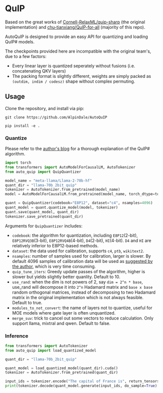 # QuIP

Based on the great works of [Cornell-RelaxML/quip-sharp](https://github.com/Cornell-RelaxML/quip-sharp) (the original implementation) and [chu-tianxiang/QuIP-for-all](https://github.com/chu-tianxiang/QuIP-for-all) (majority of this repo).

AutoQuIP is designed to provide an easy API for quantizing and loading QuIP# models.

The checkpoints provided here are incompatible with the original team's, due to a few factors:

* Every linear layer is quantized seperately without fusions (i.e. concatenating QKV layers)
* The packing format is slightly different, weights are simply packed as `(outdim, indim / codesz)` shape without complex permuting.

## Usage

Clone the repository, and install via pip:
```
git clone https://github.com/AlpinDale/AutoQuIP

pip install -e .
```

### Quantize

Please refer to the [author's blog](https://cornell-relaxml.github.io/quip-sharp/) for a thorough explanation of the QuIP# algorithm.


```python
import torch
from transformers import AutoModelForCausalLM, AutoTokenizer
from auto_quip import QuipQuantizer

model_name = "meta-llama/Llama-2-70b-hf"
quant_dir = "llama-70b_2bit_quip"
tokenizer = AutoTokenizer.from_pretrained(model_name)
model = AutoModelForCausalLM.from_pretrained(model_name, torch_dtype=torch.float16)

quant = QuipQuantizer(codebook="E8P12", dataset="c4", nsamples=4096)
quant_model = quant.quantize_model(model, tokenizer)
quant.save(quant_model, quant_dir)
tokenizer.save_pretrained(quant_dir)
```

Arguments for `QuipQuantizer` includes:
* `codebook`: the algorithm for quantization, including `E8P12`(2-bit), `E8P12RVQ3B`(3-bit), `E8P12RVQ4B`(4-bit), `D4`(2-bit), `HI`(4-bit). `D4` and `HI` are relatively inferior to E8P12-based methods.
* `dataset`: the data used for calibration, supports `c4`, `ptb`, `wikitext2`.
* `nsamples`: number of samples used for calibration, larger is slower. By default 4096 samples of calibration data will be used as [suggested by the author](https://github.com/Cornell-RelaxML/quip-sharp/issues/13#issuecomment-1848867522), which is very time consuming.
* `quip_tune_iters`: Greedy update passes of the algorithm, higher is slower but yields slightly better quanlity. Default to 10.
* `use_rand`: when the dim is not powers of 2, say `dim = 2^n * base`, use_rand will decompose it into `2^n` Hadamard matrix and `base x base` random orthogonal matrices, instead of decomposing to two Hadamard matrix in the original implementation which is not always feasible. Default to true.
* `modules_to_not_convert`: the name of layers not to quantize, useful for MOE models where gate layer is often unquantized.
* `merge_suv`: trick to cancel out some vectors to reduce calculation. Only support llama, mixtral and qwen. Default to false.


### Inference
```python
from transformers import AutoTokenizer
from auto_quip import load_quantized_model

quant_dir = "llama-70b_2bit_quip"

quant_model = load_quantized_model(quant_dir).cuda()
tokenizer = AutoTokenizer.from_pretrained(quant_dir)

input_ids = tokenizer.encode("The capital of France is", return_tensors="pt").cuda()
print(tokenizer.decode(quant_model.generate(input_ids, do_sample=True)[0]))
```